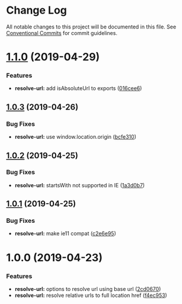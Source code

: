 # Change Log

All notable changes to this project will be documented in this file.
See [Conventional Commits](https://conventionalcommits.org) for commit guidelines.

# [1.1.0](https://github.com/Availity/sdk-js/compare/@availity/resolve-url@1.0.3...@availity/resolve-url@1.1.0) (2019-04-29)


### Features

* **resolve-url:** add isAbsoluteUrl to exports ([016cee6](https://github.com/Availity/sdk-js/commit/016cee6))





## [1.0.3](https://github.com/Availity/sdk-js/compare/@availity/resolve-url@1.0.2...@availity/resolve-url@1.0.3) (2019-04-26)


### Bug Fixes

* **resolve-url:** use window.location.origin ([bcfe310](https://github.com/Availity/sdk-js/commit/bcfe310))





## [1.0.2](https://github.com/Availity/sdk-js/compare/@availity/resolve-url@1.0.1...@availity/resolve-url@1.0.2) (2019-04-25)


### Bug Fixes

* **resolve-url:** startsWith not supported in IE ([1a3d0b7](https://github.com/Availity/sdk-js/commit/1a3d0b7))





## [1.0.1](https://github.com/Availity/sdk-js/compare/@availity/resolve-url@1.0.0...@availity/resolve-url@1.0.1) (2019-04-25)


### Bug Fixes

* **resolve-url:** make ie11 compat ([c2e6e95](https://github.com/Availity/sdk-js/commit/c2e6e95))





# 1.0.0 (2019-04-23)


### Features

* **resolve-url:** options to resolve url using base url ([2cd0670](https://github.com/Availity/sdk-js/commit/2cd0670))
* **resolve-url:** resolve relative urls to full location href ([f4ec953](https://github.com/Availity/sdk-js/commit/f4ec953))
